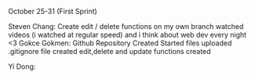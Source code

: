 October 25-31 (First Sprint)

Steven Chang:
Create edit / delete functions on my own branch
watched videos (i watched at regular speed)
and i think about web dev every night <3
Gokce Gokmen:
Github Repository Created
Started files uploaded
.gitignore file created
edit,delete and update functions created

Yi Dong:

